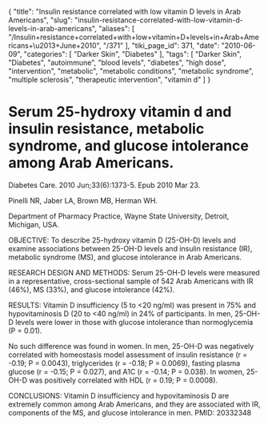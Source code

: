 {
    "title": "Insulin resistance correlated with low vitamin D levels in Arab Americans",
    "slug": "insulin-resistance-correlated-with-low-vitamin-d-levels-in-arab-americans",
    "aliases": [
        "/Insulin+resistance+correlated+with+low+vitamin+D+levels+in+Arab+Americans+\u2013+June+2010",
        "/371"
    ],
    "tiki_page_id": 371,
    "date": "2010-06-09",
    "categories": [
        "Darker Skin",
        "Diabetes"
    ],
    "tags": [
        "Darker Skin",
        "Diabetes",
        "autoimmune",
        "blood levels",
        "diabetes",
        "high dose",
        "intervention",
        "metabolic",
        "metabolic conditions",
        "metabolic syndrome",
        "multiple sclerosis",
        "therapeutic intervention",
        "vitamin d"
    ]
}


# Serum 25-hydroxy vitamin d and insulin resistance, metabolic syndrome, and glucose intolerance among Arab Americans.

Diabetes Care. 2010 Jun;33(6):1373-5. Epub 2010 Mar 23.

Pinelli NR, Jaber LA, Brown MB, Herman WH.

Department of Pharmacy Practice, Wayne State University, Detroit, Michigan, USA.

OBJECTIVE: To describe 25-hydroxy vitamin D (25-OH-D) levels and examine associations between 25-OH-D levels and insulin resistance (IR), metabolic syndrome (MS), and glucose intolerance in Arab Americans. 

RESEARCH DESIGN AND METHODS: Serum 25-OH-D levels were measured in a representative, cross-sectional sample of 542 Arab Americans with IR (46%), MS (33%), and glucose intolerance (42%). 

RESULTS: Vitamin D insufficiency (5 to <20 ng/ml) was present in 75% and hypovitaminosis D (20 to <40 ng/ml) in 24% of participants. In men, 25-OH-D levels were lower in those with glucose intolerance than normoglycemia (P = 0.01). 

No such difference was found in women. In men, 25-OH-D was negatively correlated with homeostasis model assessment of insulin resistance (r = -0.19; P = 0.0043), triglycerides (r = -0.18; P = 0.0069), fasting plasma glucose (r = -0.15; P = 0.027), and A1C (r = -0.14; P = 0.038). In women, 25-OH-D was positively correlated with HDL (r = 0.19; P = 0.0008). 

CONCLUSIONS: Vitamin D insufficiency and hypovitaminosis D are extremely common among Arab Americans, and they are associated with IR, components of the MS, and glucose intolerance in men. PMID: 20332348